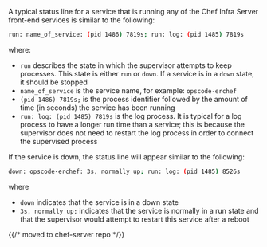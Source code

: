 A typical status line for a service that is running any of the Chef
Infra Server front-end services is similar to the following:

```bash
run: name_of_service: (pid 1486) 7819s; run: log: (pid 1485) 7819s
```

where:

- `run` describes the state in which the supervisor attempts to keep
    processes. This state is either `run` or `down`. If a service is in
    a `down` state, it should be stopped
- `name_of_service` is the service name, for example: `opscode-erchef`
- `(pid 1486) 7819s;` is the process identifier followed by the amount
    of time (in seconds) the service has been running
- `run: log: (pid 1485) 7819s` is the log process. It is typical for a
    log process to have a longer run time than a service; this is
    because the supervisor does not need to restart the log process in
    order to connect the supervised process

If the service is down, the status line will appear similar to the
following:

```bash
down: opscode-erchef: 3s, normally up; run: log: (pid 1485) 8526s
```

where

- `down` indicates that the service is in a down state
- `3s, normally up;` indicates that the service is normally in a run
    state and that the supervisor would attempt to restart this service
    after a reboot


{{/* moved to chef-server repo */}}
